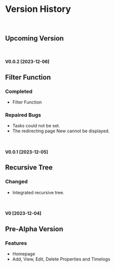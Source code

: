 # Version History

<br/>

## Upcoming Version

<br/>

#### V0.0.2 [2023-12-06]
## Filter Function

### Completed
- Filter Function

### Repaired Bugs
- Tasks could not be set.  
- The redirecting page New cannot be displayed.

<br/>

#### V0.0.1 [2023-12-05]
## Recursive Tree

### Changed
- Integrated recursive tree.

<br/>

#### V0 [2023-12-04]
## Pre-Alpha Version

### Features
- Homepage
- Add, View, Edit, Delete Properties and Timelogs